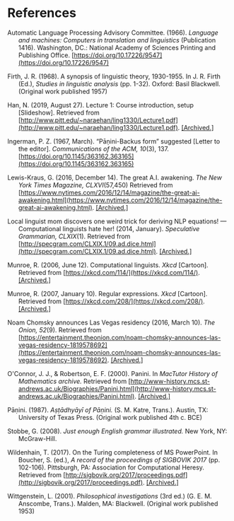 <html>
	<head>
		<style>
			p {
			  padding-left: 25px ;
			  text-indent: -25px ;
			}
		</style>
	</head>

# References

Automatic Language Processing Advisory Committee. (1966). _Language and machines: Computers in translation and linguistics_ (Publication 1416). Washington, DC.: National Academy of Sciences Printing and Publishing Office. [https://doi.org/10.17226/9547](https://doi.org/10.17226/9547)

Firth, J. R. (1968). A synopsis of linguistic theory, 1930-1955. In J. R. Firth (Ed.), _Studies in linguistic analysis_ (pp. 1-32). Oxford: Basil Blackwell. (Original work published 1957)

Han, N. (2019, August 27). Lecture 1: Course introduction, setup [Slideshow]. Retrieved from [http://www.pitt.edu/~naraehan/ling1330/Lecture1.pdf](http://www.pitt.edu/~naraehan/ling1330/Lecture1.pdf). [\[Archived.\]](http://web.archive.org/web/20190913142453/http://www.pitt.edu/~naraehan/ling1330/Lecture1.pdf)

Ingerman, P. Z. (1967, March). “Pāṇini-Backus form” suggested [Letter to the editor]. _Communications of the ACM, 10_(3), 137. [https://doi.org/10.1145/363162.363165](https://doi.org/10.1145/363162.363165)

Lewis-Kraus, G. (2016, December 14). The great A.I. awakening. _The New York Times Magazine, CLXVI_(57,450) Retrieved from [https://www.nytimes.com/2016/12/14/magazine/the-great-ai-awakening.html](https://www.nytimes.com/2016/12/14/magazine/the-great-ai-awakening.html). [\[Archived.\]](http://web.archive.org/web/20161228124650/https://www.nytimes.com/2016/12/14/magazine/the-great-ai-awakening.html)

Local linguist mom discovers one weird trick for deriving NLP equations! — Computational linguists hate her! (2014, January). _Speculative Grammarian, CLXIX_(1). Retrieved from [http://specgram.com/CLXIX.1/09.ad.dice.html](http://specgram.com/CLXIX.1/09.ad.dice.html). [\[Archived.\]](http://web.archive.org/web/20190821150432/http://specgram.com/CLXIX.1/09.ad.dice.html)

Munroe, R. (2006, June 12). Computational linguists. _Xkcd_ [Cartoon]. Retrieved from [https://xkcd.com/114/](https://xkcd.com/114/). [\[Archived.\]](http://web.archive.org/web/20190913142711/https://xkcd.com/114/)

Munroe, R. (2007, January 10). Regular expressions. _Xkcd_ [Cartoon]. Retrieved from [https://xkcd.com/208/](https://xkcd.com/208/). [\[Archived.\]](http://web.archive.org/web/20190913142744/https://xkcd.com/208/)

Noam Chomsky announces Las Vegas residency (2016, March 10). _The Onion, 52_(9). Retrieved from [https://entertainment.theonion.com/noam-chomsky-announces-las-vegas-residency-1819578692](https://entertainment.theonion.com/noam-chomsky-announces-las-vegas-residency-1819578692). [\[Archived.\]](http://web.archive.org/web/20190913142813/https://entertainment.theonion.com/noam-chomsky-announces-las-vegas-residency-1819578692)

O'Connor, J. J., & Robertson, E. F. (2000). Panini. In _MacTutor History of Mathematics archive._ Retrieved from [http://www-history.mcs.st-andrews.ac.uk/Biographies/Panini.html](http://www-history.mcs.st-andrews.ac.uk/Biographies/Panini.html). [\[Archived.\]](http://web.archive.org/web/20190913142939/http://www-history.mcs.st-andrews.ac.uk/Biographies/Panini.html)

Pāṇini. (1987). _Aṣṭādhyāyī of Pāṇini._ (S. M. Katre, Trans.). Austin, TX: University of Texas Press. (Original work published 4th c. BCE)

Stobbe, G. (2008). _Just enough English grammar illustrated._ New York, NY: McGraw-Hill.

Wildenhain, T. (2017). On the Turing completeness of MS PowerPoint. In Boucher, S. (ed.), _A record of the proceedings of SIGBOVIK 2017_ (pp. 102-106). Pittsburgh, PA: Association for Computational Heresy. Retrieved from [http://sigbovik.org/2017/proceedings.pdf](http://sigbovik.org/2017/proceedings.pdf). [\[Archived.\]](http://web.archive.org/web/20190913143018/http://sigbovik.org/2017/proceedings.pdf)

Wittgenstein, L. (2001). _Philosophical investigations_ (3rd ed.) (G. E. M. Anscombe, Trans.). Malden, MA: Blackwell. (Original work published 1953)

</html>